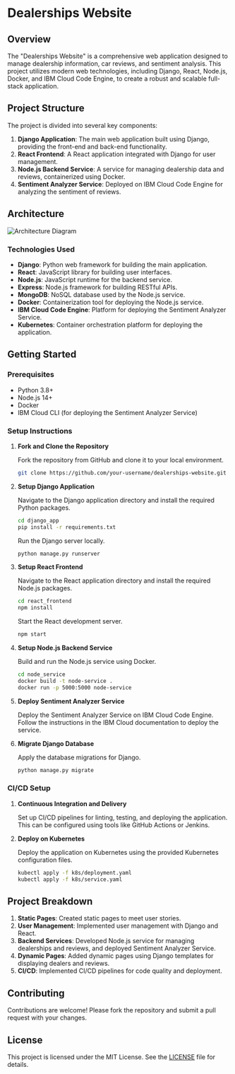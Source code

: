 # Dealerships Website

## Overview

The "Dealerships Website" is a comprehensive web application designed to manage dealership information, car reviews, and sentiment analysis. This project utilizes modern web technologies, including Django, React, Node.js, Docker, and IBM Cloud Code Engine, to create a robust and scalable full-stack application.

## Project Structure

The project is divided into several key components:

1. **Django Application**: The main web application built using Django, providing the front-end and back-end functionality.
2. **React Frontend**: A React application integrated with Django for user management.
3. **Node.js Backend Service**: A service for managing dealership data and reviews, containerized using Docker.
4. **Sentiment Analyzer Service**: Deployed on IBM Cloud Code Engine for analyzing the sentiment of reviews.

## Architecture

![Architecture Diagram](https://cf-courses-data.s3.us.cloud-object-storage.appdomain.cloud/IBMSkillsNetwork-CD0321EN-Coursera/labs/v2/m1/images/v2.capstone-dealership-architecture.png)

### Technologies Used

- **Django**: Python web framework for building the main application.
- **React**: JavaScript library for building user interfaces.
- **Node.js**: JavaScript runtime for the backend service.
- **Express**: Node.js framework for building RESTful APIs.
- **MongoDB**: NoSQL database used by the Node.js service.
- **Docker**: Containerization tool for deploying the Node.js service.
- **IBM Cloud Code Engine**: Platform for deploying the Sentiment Analyzer Service.
- **Kubernetes**: Container orchestration platform for deploying the application.

## Getting Started

### Prerequisites

- Python 3.8+
- Node.js 14+
- Docker
- IBM Cloud CLI (for deploying the Sentiment Analyzer Service)

### Setup Instructions

1. **Fork and Clone the Repository**

   Fork the repository from GitHub and clone it to your local environment.

   ```bash
   git clone https://github.com/your-username/dealerships-website.git
   ```

2. **Setup Django Application**

   Navigate to the Django application directory and install the required Python packages.

   ```bash
   cd django_app
   pip install -r requirements.txt
   ```

   Run the Django server locally.

   ```bash
   python manage.py runserver
   ```

3. **Setup React Frontend**

   Navigate to the React application directory and install the required Node.js packages.

   ```bash
   cd react_frontend
   npm install
   ```

   Start the React development server.

   ```bash
   npm start
   ```

4. **Setup Node.js Backend Service**

   Build and run the Node.js service using Docker.

   ```bash
   cd node_service
   docker build -t node-service .
   docker run -p 5000:5000 node-service
   ```

5. **Deploy Sentiment Analyzer Service**

   Deploy the Sentiment Analyzer Service on IBM Cloud Code Engine. Follow the instructions in the IBM Cloud documentation to deploy the service.

6. **Migrate Django Database**

   Apply the database migrations for Django.

   ```bash
   python manage.py migrate
   ```

### CI/CD Setup

1. **Continuous Integration and Delivery**

   Set up CI/CD pipelines for linting, testing, and deploying the application. This can be configured using tools like GitHub Actions or Jenkins.

2. **Deploy on Kubernetes**

   Deploy the application on Kubernetes using the provided Kubernetes configuration files.

   ```bash
   kubectl apply -f k8s/deployment.yaml
   kubectl apply -f k8s/service.yaml
   ```

## Project Breakdown

1. **Static Pages**: Created static pages to meet user stories.
2. **User Management**: Implemented user management with Django and React.
3. **Backend Services**: Developed Node.js service for managing dealerships and reviews, and deployed Sentiment Analyzer Service.
4. **Dynamic Pages**: Added dynamic pages using Django templates for displaying dealers and reviews.
5. **CI/CD**: Implemented CI/CD pipelines for code quality and deployment.

## Contributing

Contributions are welcome! Please fork the repository and submit a pull request with your changes.

## License

This project is licensed under the MIT License. See the [LICENSE](LICENSE) file for details.

